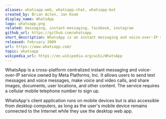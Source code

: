 ```yaml
---
aliases: whatsapp-web, whatsapp-chat, whatsapp-bot
created_by: Brian Acton, Jan Koum
display_name: WhatsApp
logo: whatsapp.png
related: messaging, instant-messaging, facebook, instagram
github_url: https://github.com/whatsapp
short_description: WhatsApp is an instant messaging and voice-over-IP service.
released: February 2009
url: https://www.whatsapp.com/
topic: whatsapp
wikipedia_url: https://en.wikipedia.org/wiki/WhatsApp
---
```

WhatsApp is a cross-platform centralized instant messaging and voice-over-IP service owned by Meta Platforms, Inc. It allows users to send text messages and voice messages, make voice and video calls, and share images, documents, user locations, and other content. The service requires a cellular mobile telephone number to sign up.

WhatsApp's client application runs on mobile devices but is also accessible from desktop computers, as long as the user's mobile device remains connected to the Internet while they use the desktop web app.
